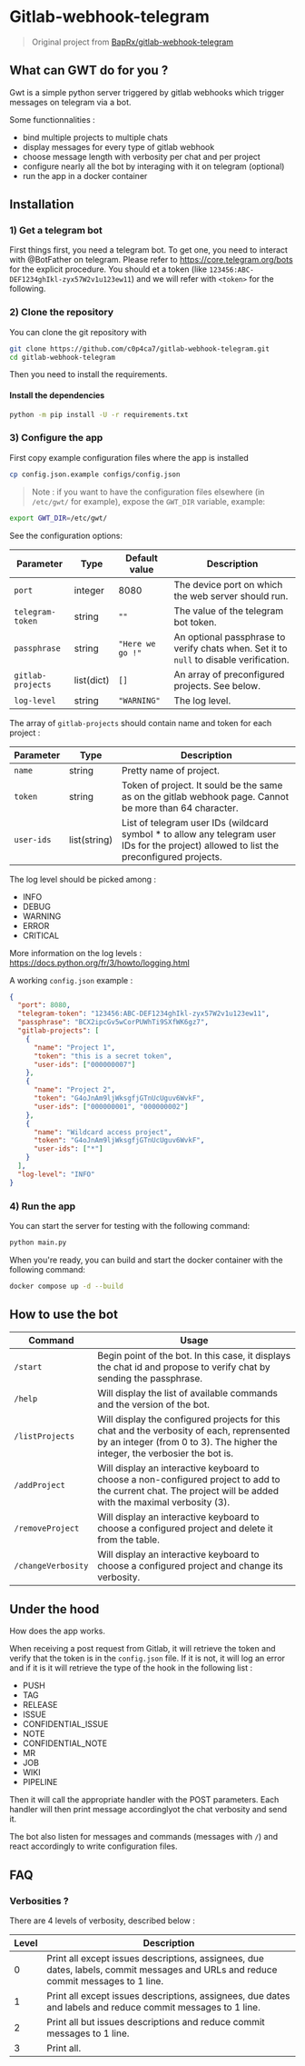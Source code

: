 # Gitlab-webhook-telegram

> Original project from [BapRx/gitlab-webhook-telegram](https://github.com/BapRx/gitlab-webhook-telegram)

## What can GWT do for you ?

Gwt is a simple python server triggered by gitlab webhooks which trigger messages on telegram via a bot.

Some functionnalities :

- bind multiple projects to multiple chats
- display messages for every type of gitlab webhook
- choose message length with verbosity per chat and per project
- configure nearly all the bot by interaging with it on telegram (optional)
- run the app in a docker container

## Installation

### 1) Get a telegram bot

First things first, you need a telegram bot. To get one, you need to interact with @BotFather on telegram. Please refer to https://core.telegram.org/bots for the explicit procedure. You should et a token (like `123456:ABC-DEF1234ghIkl-zyx57W2v1u123ew11`) and we will refer with `<token>` for the following.

### 2) Clone the repository

You can clone the git repository with

```bash
git clone https://github.com/c0p4ca7/gitlab-webhook-telegram.git
cd gitlab-webhook-telegram
```

Then you need to install the requirements.

#### Install the dependencies

```bash
python -m pip install -U -r requirements.txt
```

### 3) Configure the app

First copy example configuration files where the app is installed

```bash
cp config.json.example configs/config.json
```

> Note : if you want to have the configuration files elsewhere (in `/etc/gwt/` for example), expose the `GWT_DIR` variable, example:

```bash
export GWT_DIR=/etc/gwt/
```

See the configuration options:

| Parameter         | Type       | Default value    | Description                                                                            |
| ----------------- | ---------- | ---------------- | -------------------------------------------------------------------------------------- |
| `port`            | integer    | 8080             | The device port on which the web server should run.                                    |
| `telegram-token`  | string     | `""`             | The value of the telegram bot token.                                                   |
| `passphrase`      | string     | `"Here we go !"` | An optional passphrase to verify chats when. Set it to `null` to disable verification. |
| `gitlab-projects` | list(dict) | `[]`             | An array of preconfigured projects. See below.                                         |
| `log-level`       | string     | `"WARNING"`      | The log level.                                                                         |

The array of `gitlab-projects` should contain name and token for each project :

| Parameter  | Type         | Description                                                                                                                             |
| ---------- | ------------ | ----------------------------------------------------------------------------------------------------------------------------------------|
| `name`     | string       | Pretty name of project.                                                                                                                 |
| `token`    | string       | Token of project. It sould be the same as on the gitlab webhook page. Cannot be more than 64 character.                                 |
| `user-ids` | list(string) | List of telegram user IDs (wildcard symbol * to allow any telegram user IDs for the project) allowed to list the preconfigured projects.|

The log level should be picked among :

- INFO
- DEBUG
- WARNING
- ERROR
- CRITICAL

More information on the log levels : https://docs.python.org/fr/3/howto/logging.html

A working `config.json` example :

```json
{
  "port": 8080,
  "telegram-token": "123456:ABC-DEF1234ghIkl-zyx57W2v1u123ew11",
  "passphrase": "BCX2ipcGv5wCorPUWhTi9SXfWK6gz7",
  "gitlab-projects": [
    {
      "name": "Project 1",
      "token": "this is a secret token",
      "user-ids": ["000000007"]
    },
    {
      "name": "Project 2",
      "token": "G4oJnAm9ljWksgfjGTnUcUguv6WvkF",
      "user-ids": ["000000001", "000000002"]
    },
    {
      "name": "Wildcard access project",
      "token": "G4oJnAm9ljWksgfjGTnUcUguv6WvkF",
      "user-ids": ["*"]
    }
  ],
  "log-level": "INFO"
}
```

### 4) Run the app

You can start the server for testing with the following command:

```bash
python main.py
```

When you're ready, you can build and start the docker container with the following command:

```bash
docker compose up -d --build
```

## How to use the bot

| Command            | Usage                                                                                                                                                                     |
| ------------------ | ------------------------------------------------------------------------------------------------------------------------------------------------------------------------- |
| `/start`           | Begin point of the bot. In this case, it displays the chat id and propose to verify chat by sending the passphrase.                                                       |
| `/help`            | Will display the list of available commands and the version of the bot.                                                                                                   |
| `/listProjects`    | Will display the configured projects for this chat and the verbosity of each, reprensented by an integer (from 0 to 3). The higher the integer, the verbosier the bot is. |
| `/addProject`      | Will display an interactive keyboard to choose a non-configured project to add to the current chat. The project will be added with the maximal verbosity (3).             |
| `/removeProject`   | Will display an interactive keyboard to choose a configured project and delete it from the table.                                                                         |
| `/changeVerbosity` | Will display an interactive keyboard to choose a configured project and change its verbosity.                                                                             |

## Under the hood

How does the app works.

When receiving a post request from Gitlab, it will retrieve the token and verify that the token is in the `config.json` file. If it is not, it will log an error and if it is it will retrieve the type of the hook in the following list :

- PUSH
- TAG
- RELEASE
- ISSUE
- CONFIDENTIAL_ISSUE
- NOTE
- CONFIDENTIAL_NOTE
- MR
- JOB
- WIKI
- PIPELINE

Then it will call the appropriate handler with the POST parameters. Each handler will then print message accordinglyot the chat verbosity and send it.

The bot also listen for messages and commands (messages with `/`) and react accordingly to write configuration files.

## FAQ

### Verbosities ?

There are 4 levels of verbosity, described below :

| Level | Description                                                                                                                        |
| ----- | ---------------------------------------------------------------------------------------------------------------------------------- |
| 0     | Print all except issues descriptions, assignees, due dates, labels, commit messages and URLs and reduce commit messages to 1 line. |
| 1     | Print all except issues descriptions, assignees, due dates and labels and reduce commit messages to 1 line.                        |
| 2     | Print all but issues descriptions and reduce commit messages to 1 line.                                                            |
| 3     | Print all.                                                                                                                         |
